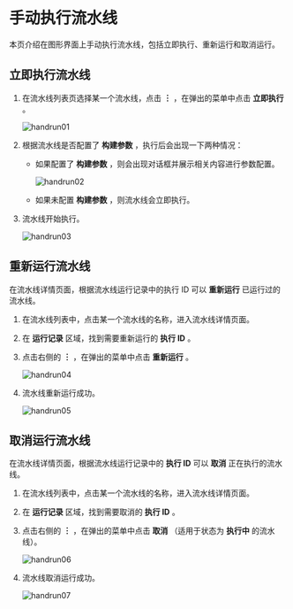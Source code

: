 # 手动执行流水线

本页介绍在图形界面上手动执行流水线，包括立即执行、重新运行和取消运行。

## 立即执行流水线

1. 在流水线列表页选择某一个流水线，点击 **︙** ，在弹出的菜单中点击 **立即执行** 。

   ![handrun01](https://docs.daocloud.io/daocloud-docs-images/docs/amamba/images/handrun01.jpeg)

2. 根据流水线是否配置了 **构建参数** ，执行后会出现一下两种情况：

   - 如果配置了 **构建参数** ，则会出现对话框并展示相关内容进行参数配置。

     ![handrun02](https://docs.daocloud.io/daocloud-docs-images/docs/amamba/images/handrun02.jpeg)

   - 如果未配置 **构建参数** ，则流水线会立即执行。

3. 流水线开始执行。

   ![handrun03](https://docs.daocloud.io/daocloud-docs-images/docs/amamba/images/handrun03.jpeg)

## 重新运行流水线

在流水线详情页面，根据流水线运行记录中的执行 ID 可以 **重新运行** 已运行过的流水线。

1. 在流水线列表中，点击某一个流水线的名称，进入流水线详情页面。

2. 在 **运行记录** 区域，找到需要重新运行的 **执行 ID** 。

3. 点击右侧的 **︙** ，在弹出的菜单中点击 **重新运行** 。

   ![handrun04](https://docs.daocloud.io/daocloud-docs-images/docs/amamba/images/handrun04.jpeg)

4. 流水线重新运行成功。

   ![handrun05](https://docs.daocloud.io/daocloud-docs-images/docs/amamba/images/handrun05.jpeg)

## 取消运行流水线

在流水线详情页面，根据流水线运行记录中的 **执行 ID** 可以 **取消** 正在执行的流水线。

1. 在流水线列表中，点击某一个流水线的名称，进入流水线详情页面。

2. 在 **运行记录** 区域，找到需要取消的 **执行 ID** 。

3. 点击右侧的 **︙** ，在弹出的菜单中点击 **取消** （适用于状态为 **执行中** 的流水线）。

   ![handrun06](https://docs.daocloud.io/daocloud-docs-images/docs/amamba/images/handrun06.jpeg)

4. 流水线取消运行成功。

   ![handrun07](https://docs.daocloud.io/daocloud-docs-images/docs/amamba/images/handrun07.jpeg)
